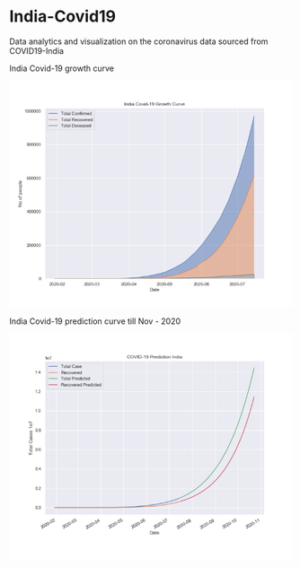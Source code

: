 # India-Covid19
Data analytics and visualization on the coronavirus data sourced from COVID19-India

India Covid-19 growth curve

![alt text](plots/growth_curve.png)

India Covid-19 prediction curve till Nov - 2020

![alt text](plots/predictioncurve-11-2020.png)
